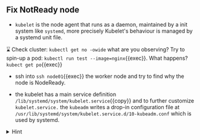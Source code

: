 ## Fix NotReady node

* `kubelet` is the node agent that runs as a daemon, maintained by a init system like `systemd`, more precisely Kubelet's behaviour is managed by a systemd unit file.

⌛ Check cluster: `kubectl get no -owide` what are you observing? Try to spin-up a pod: `kubectl run test --image=nginx`{{exec}}. What happens? `kubect get po`{{exec}}

* ssh into `ssh node01`{{exec}} the worker node and try to find why the node is NodeReady.

* the kubelet has a main service definition `/lib/systemd/system/kubelet.service`{{copy}} and to further customize `kubelet.service.`
the `kubeadm` writes a drop-in configuration file at `/usr/lib/systemd/system/kubelet.service.d/10-kubeadm.conf` which is used by systemd. 

<details>
<summary>Hint</summary>
Get name: <code>kubectl describe no node01</code>
<br>
Check kubelet status: <code>systemctl status kubelet.service</code> and logs <code>journalctl -xeu kubelet.service</code>
<br>
Check location of kubectl bin <code>which kubectl</code> and fix <code>10-kubeadm.conf</code>
<br>
Dont forget <code>systemctl restart kubelet.service</code> & <code>systemctl daemon-reload</code>
</details>